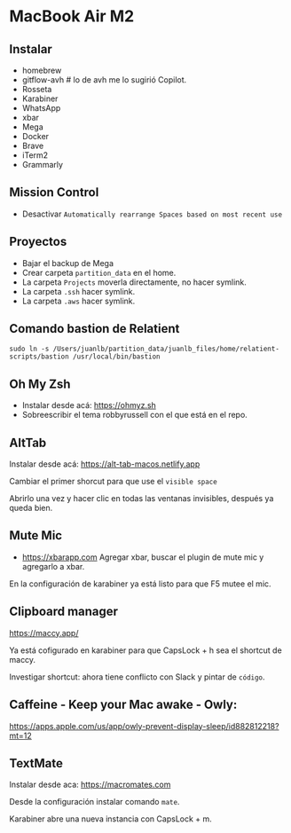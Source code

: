 # MacBook Air M2

## Instalar
- homebrew
 - gitflow-avh # lo de avh me lo sugirió Copilot.
- Rosseta 
- Karabiner
- WhatsApp
- xbar
- Mega
- Docker
- Brave
- iTerm2
- Grammarly

## Mission Control
- Desactivar `Automatically rearrange Spaces based on most recent use`

## Proyectos
- Bajar el backup de Mega
- Crear carpeta `partition_data` en el home.
- La carpeta `Projects` moverla directamente, no hacer symlink.
- La carpeta `.ssh` hacer symlink.
- La carpeta `.aws` hacer symlink.

## Comando bastion de Relatient

```
sudo ln -s /Users/juanlb/partition_data/juanlb_files/home/relatient-scripts/bastion /usr/local/bin/bastion
```
## Oh My Zsh
- Instalar desde acá: https://ohmyz.sh
- Sobreescribir el tema robbyrussell con el que está en el repo.
## AltTab
Instalar desde acá: https://alt-tab-macos.netlify.app

Cambiar el primer shorcut para que use el `visible space`

Abrirlo una vez y hacer clic en todas las ventanas invisibles, después ya queda bien.

## Mute Mic
- https://xbarapp.com
Agregar xbar, buscar el plugin de mute mic y agregarlo a xbar.

En la configuración de karabiner ya está listo para que F5 mutee el mic.

## Clipboard manager
https://maccy.app/

Ya está cofigurado en karabiner para que CapsLock + h sea el shortcut de maccy.

Investigar shortcut: ahora tiene conflicto con Slack y pintar de `código`.

## Caffeine - Keep your Mac awake - Owly:

https://apps.apple.com/us/app/owly-prevent-display-sleep/id882812218?mt=12

## TextMate

Instalar desde aca: https://macromates.com

Desde la configuración instalar comando `mate`.

Karabiner abre una nueva instancia con CapsLock + m.
